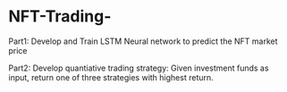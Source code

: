 # NFT-Trading-

Part1: Develop and Train LSTM Neural network to predict the NFT market price

Part2: Develop quantiative trading strategy: Given investment funds as input, return one of three strategies with highest return. 
